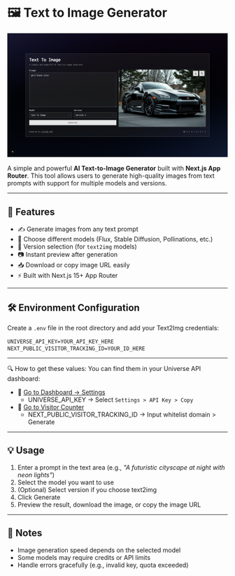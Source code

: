 # 🖼️ Text to Image Generator

![Preview](./public/preview.png)

A simple and powerful **AI Text-to-Image Generator** built with **Next.js App Router**.
This tool allows users to generate high-quality images from text prompts with support for multiple models and versions.

---

## 🚀 Features

- ✍️ Generate images from any text prompt
- 🎨 Choose different models (Flux, Stable Diffusion, Pollinations, etc.)
- 🔢 Version selection (for `text2img` models)
- 📷 Instant preview after generation
- 📥 Download or copy image URL easily
- ⚡ Built with Next.js 15+ App Router

---

## 🛠️ Environment Configuration

Create a `.env` file in the root directory and add your Text2Img credentials:

```env
UNIVERSE_API_KEY=YOUR_API_KEY_HERE
NEXT_PUBLIC_VISITOR_TRACKING_ID=YOUR_ID_HERE
```

---

🔍 How to get these values:
You can find them in your Universe API dashboard:
- 🔗 [Go to Dashboard → Settings](https://api.galaxd.com/dashboard)
    - UNIVERSE_API_KEY → Select `Settings > API Key > Copy`
- 🔗 [Go to Visitor Counter](https://visitorcounter.galaxd.com/)
    - NEXT_PUBLIC_VISITOR_TRACKING_ID → Input whitelist domain > Generate

---

## 💡 Usage
1. Enter a prompt in the text area (e.g., _"A futuristic cityscape at night with neon lights"_)
2. Select the model you want to use
3. (Optional) Select version if you choose text2img
4. Click Generate
5. Preview the result, download the image, or copy the image URL

---

## 📌 Notes
- Image generation speed depends on the selected model
- Some models may require credits or API limits
- Handle errors gracefully (e.g., invalid key, quota exceeded)